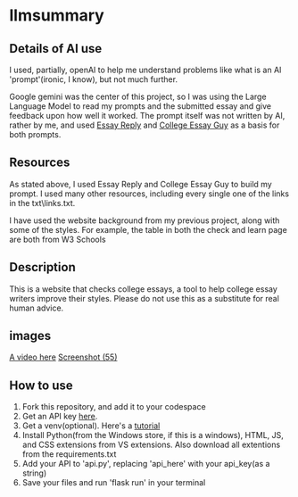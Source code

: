 ﻿# llmsummary

## Details of AI use
I used, partially, openAI to help me understand problems like what is an AI 'prompt'(ironic, I know), but not much further.

Google gemini was the center of this project, so I was using the Large Language Model to read my prompts and the submitted essay and give feedback upon how well it worked. The prompt itself was not written by AI, rather by me, and used [Essay Reply](https://essayreply.com/how-to-write-an-essay/review-essay/) and [College Essay Guy](https://www.collegeessayguy.com/blog/college-essay-tips) as a basis for both prompts.

## Resources

As stated above, I used Essay Reply and College Essay Guy to build my prompt. I used many other resources, including every single one of the links in the txt\links.txt.

I have used the website background from my previous project, along with some of the styles. For example, the table in both the check and learn page are both from W3 Schools

## Description

This is a website that checks college essays, a tool to help college essay writers improve their styles. Please do not use this as a substitute for real human advice.

## images
[A video here](https://youtu.be/x-x8X1lNQOc?feature=shared)
[Screenshot (55)](https://github.com/user-attachments/assets/5d0875fa-d0ea-46b8-9ecb-ae2a85da9e25)

## How to use

1. Fork this repository, and add it to your codespace
2. Get an API key [here](https://makersuite.google.com/app/apikey).
3. Get a venv(optional). Here's a [tutorial](https://docs.python.org/3/library/venv.html)
4. Install Python(from the Windows store, if this is a windows), HTML, JS, and CSS extensions from VS extensions. Also download all extentions from the requirements.txt
5. Add your API to 'api.py', replacing 'api_here' with your api_key(as a string)
6. Save your files and run 'flask run' in your terminal
